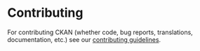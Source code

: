 # Contributing

For contributing CKAN (whether code, bug reports, translations, documentation,
etc.) see our [contributing guidelines](http://docs.ckan.org/en/latest/contributing).  


